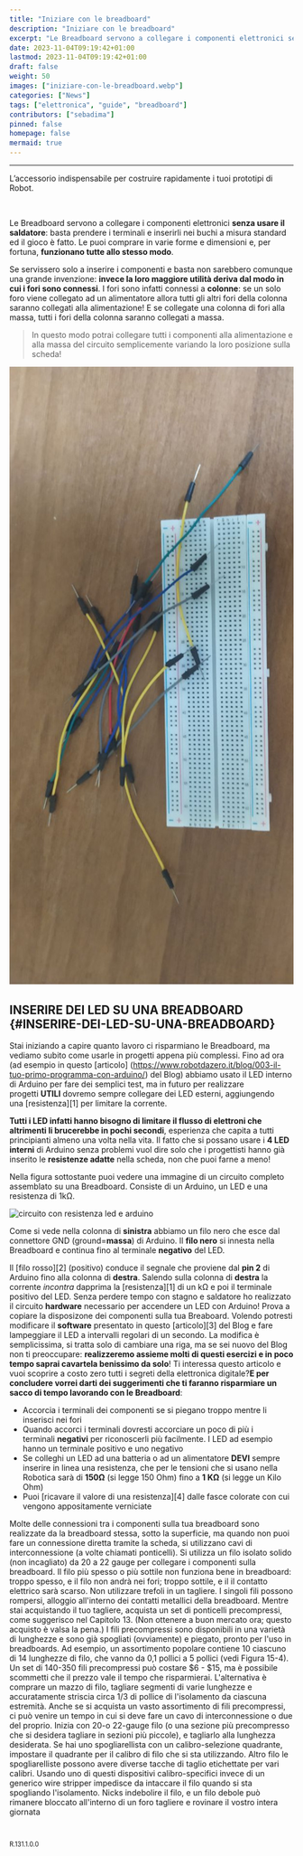 ```yaml
---
title: "Iniziare con le breadboard"
description: "Iniziare con le breadboard"
excerpt: "Le Breadboard servono a collegare i componenti elettronici senza usare il saldatore - basta prendere i terminali e inserirli nei fori a misura standard ed il gioco è fatto. Le puoi comprare in varie forme e dimensioni e..."
date: 2023-11-04T09:19:42+01:00
lastmod: 2023-11-04T09:19:42+01:00
draft: false
weight: 50
images: ["iniziare-con-le-breadboard.webp"]
categories: ["News"]
tags: ["elettronica", "guide", "breadboard"]
contributors: ["sebadima"]
pinned: false
homepage: false
mermaid: true
---
```




---
L&#8217;accessorio indispensabile per costruire rapidamente i tuoi prototipi di Robot.

&nbsp;

Le Breadboard servono a collegare i componenti elettronici **senza usare il saldatore**: basta prendere i terminali e inserirli nei buchi a misura standard ed il gioco è fatto. Le puoi comprare in varie forme e dimensioni e, per fortuna, **funzionano tutte allo stesso modo**.

Se servissero solo a inserire i componenti e basta non sarebbero comunque una grande invenzione: **invece la loro maggiore utilità deriva dal modo in cui i fori sono connessi**. I fori sono infatti connessi a **colonne**: se un solo foro viene collegato ad un alimentatore allora tutti gli altri fori della colonna saranno collegati alla alimentazione! E se collegate una colonna di fori alla massa, tutti i fori della colonna saranno collegati a massa.

> In questo modo potrai collegare tutti i componenti alla alimentazione e alla massa del circuito semplicemente variando la loro posizione sulla scheda!

<img width="800" class="x figure-img img-fluid lazyload blur-up" src="images/101.jpeg" alt="">

## INSERIRE DEI LED SU UNA BREADBOARD {#INSERIRE-DEI-LED-SU-UNA-BREADBOARD}

Stai iniziando a capire quanto lavoro ci risparmiano le Breadboard, ma vediamo subito come usarle in progetti appena più complessi. Fino ad ora (ad esempio in questo \[articolo\] (<https://www.robotdazero.it/blog/003-il-tuo-primo-programma-con-arduino/>) del Blog) abbiamo usato il LED interno di Arduino per fare dei semplici test, ma in futuro per realizzare progetti **UTILI** dovremo sempre collegare dei LED esterni, aggiungendo una [resistenza][1] per limitare la corrente.

**Tutti i LED infatti hanno bisogno di limitare il flusso di elettroni che altrimenti li brucerebbe in pochi secondi**, esperienza che capita a tutti principianti almeno una volta nella vita. Il fatto che si possano usare i **4 LED interni** di Arduino senza problemi vuol dire solo che i progettisti hanno già inserito le **resistenze adatte** nella scheda, non che puoi farne a meno!

Nella figura sottostante puoi vedere una immagine di un circuito completo assemblato su una Breadboard. Consiste di un Arduino, un LED e una resistenza di 1kΩ.

<img decoding="async" title="Title" src="https://res.cloudinary.com/sebadima/image/upload/v1579521307/001/-075_jowvbl.png" alt="circuito con resistenza led e arduino" /> 

Come si vede nella colonna di **sinistra** abbiamo un filo nero che esce dal connettore GND (ground=**massa**) di Arduino. Il **filo nero** si innesta nella Breadboard e continua fino al terminale **negativo** del LED.

Il [filo rosso][2] (positivo) conduce il segnale che proviene dal **pin 2** di Arduino fino alla colonna di **destra**. Salendo sulla colonna di **destra** la corrente _incontra_ dapprima la [resistenza][1] di un kΩ e poi il terminale positivo del LED. Senza perdere tempo con stagno e saldatore ho realizzato il circuito **hardware** necessario per accendere un LED con Arduino! Prova a copiare la disposizone dei componenti sulla tua Breaboard. Volendo potresti modificare il **software** presentato in questo [articolo][3] del Blog e fare lampeggiare il LED a intervalli regolari di un secondo. La modifica è semplicissima, si tratta solo di cambiare una riga, ma se sei nuovo del Blog non ti preoccupare: **realizzeremo assieme molti di questi esercizi e in poco tempo saprai cavartela benissimo da solo**! Ti interessa questo articolo e vuoi scoprire a costo zero tutti i segreti della elettronica digitale?**E per concludere vorrei darti dei suggerimenti che ti faranno risparmiare un sacco di tempo lavorando con le Breadboard**:

  * Accorcia i terminali dei componenti se si piegano troppo mentre li inserisci nei fori
  * Quando accorci i terminali dovresti accorciare un poco di più i terminali **negativi** per riconoscerli più facilmente. I LED ad esempio hanno un terminale positivo e uno negativo
  * Se colleghi un LED ad una batteria o ad un alimentatore **DEVI** sempre inserire in linea una resistenza, che per le tensioni che si usano nella Robotica sarà di **150Ω** (si legge 150 Ohm) fino a **1 KΩ** (si legge un Kilo Ohm)
  * Puoi [ricavare il valore di una resistenza][4] dalle fasce colorate con cui vengono appositamente verniciate

Molte delle connessioni tra i componenti sulla tua breadboard sono realizzate da
la breadboard stessa, sotto la superficie, ma quando non puoi fare un
connessione diretta tramite la scheda, si utilizzano cavi di interconnessione (a volte chiamati
ponticelli). Si utilizza un filo isolato solido (non incagliato) da 20 a 22 gauge per collegare i componenti sulla breadboard. Il filo più spesso o più sottile non funziona bene
in breadboard: troppo spesso, e il filo non andrà nei fori; troppo sottile, e il
il contatto elettrico sarà scarso.
Non utilizzare trefoli in un tagliere. I singoli fili possono rompersi,
alloggio all'interno dei contatti metallici della breadboard.
Mentre stai acquistando il tuo tagliere, acquista un set di ponticelli precompressi,
come suggerisco nel Capitolo 13. (Non ottenere a buon mercato ora; questo acquisto è valsa la pena.) I fili precompressi sono disponibili in una varietà di lunghezze e sono già spogliati (ovviamente)
e piegato, pronto per l'uso in breadboards. Ad esempio, un assortimento popolare contiene 10 ciascuno di 14 lunghezze di filo, che vanno da 0,1 pollici a 5 pollici (vedi
Figura 15-4). Un set di 140-350 fili precompressi può costare $6 - $15, ma è possibile
scommetti che il prezzo vale il tempo che risparmierai. L'alternativa è comprare un mazzo
di filo, tagliare segmenti di varie lunghezze e accuratamente striscia circa 1/3 di pollice di
l'isolamento da ciascuna estremità.
Anche se si acquista un vasto assortimento di fili precompressi, ci può venire un
tempo in cui si deve fare un cavo di interconnessione o due del proprio. Inizia con
20-o 22-gauge filo (o una sezione più precompresso che si desidera tagliare in
sezioni più piccole), e tagliarlo alla lunghezza desiderata. Se hai uno spogliarellista con
un calibro-selezione quadrante, impostare il quadrante per il calibro di filo che si sta utilizzando. Altro filo
le spogliarelliste possono avere diverse tacche di taglio etichettate per vari calibri. Usando uno
di questi dispositivi calibro-specifici invece di un generico wire stripper impedisce
da intaccare il filo quando si sta spogliando l'isolamento. Nicks indebolire il
filo, e un filo debole può rimanere bloccato all'interno di un foro tagliere e rovinare il vostro
intera giornata


<br>
<p style="font-size: 0.8em;">R.131.1.0.0</p>
